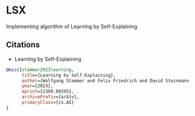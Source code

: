 # LSX

Implementing algorithm of Learning by Self-Explaining.

## Citations

- Learning by Self-Explaining

```bibtex
@misc{stammer2023learning,
      title={Learning by Self-Explaining}, 
      author={Wolfgang Stammer and Felix Friedrich and David Steinmann and Hikaru Shindo and Kristian Kersting},
      year={2023},
      eprint={2309.08395},
      archivePrefix={arXiv},
      primaryClass={cs.AI}
}
```
